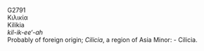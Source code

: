 <body>
  <p>G2791<br>  Κιλικία  <br> Kilikia  <br><i>kil-ik-ee‘-ah </i><br>Probably of foreign origin; <i>Cilicia</i>, a region of Asia Minor: - Cilicia.<br></p>
 </body>